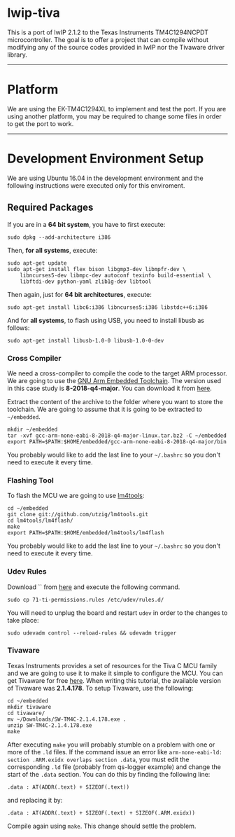 # lwip-tiva

This is a port of lwIP 2.1.2 to the Texas Instruments TM4C1294NCPDT microcontroller. The goal is to offer a project that can compile without modifying any of the source codes provided in lwIP nor the Tivaware driver library. 

----

# Platform

We are using the EK-TM4C1294XL to implement and test the port. If you are using another platform, you may be required to change some files in order to get the port to work.

----

# Development Environment Setup

We are using Ubuntu 16.04 in the development environment and the following instructions were executed only for this enviroment.


## Required Packages


If you are in a **64 bit system**, you have to first execute:

```
sudo dpkg --add-architecture i386
```

Then, **for all systems**, execute:

```
sudo apt-get update
sudo apt-get install flex bison libgmp3-dev libmpfr-dev \
    libncurses5-dev libmpc-dev autoconf texinfo build-essential \
    libftdi-dev python-yaml zlib1g-dev libtool
```

Then again, just for **64 bit architectures**, execute:

```
sudo apt-get install libc6:i386 libncurses5:i386 libstdc++6:i386
```

And for **all systems**, to flash using USB, you need to install libusb as follows:

```
sudo apt-get install libusb-1.0-0 libusb-1.0-0-dev
```

### Cross Compiler

We need a cross-compiler to compile the code to the target ARM processor. We are
going to use the [GNU Arm Embedded Toolchain](https://developer.arm.com/tools-and-software/open-source-software/developer-tools/gnu-toolchain/gnu-rm).
The version used in this case study is **8-2018-q4-major**. You can download it from
[here](https://developer.arm.com/tools-and-software/open-source-software/developer-tools/gnu-toolchain/gnu-rm/downloads).

Extract the content of the archive to the folder where you want to store
the toolchain. We are going to assume that it is going to be extracted
to `~/embedded`.

```
mkdir ~/embedded
tar -xvf gcc-arm-none-eabi-8-2018-q4-major-linux.tar.bz2 -C ~/embedded
export PATH=$PATH:$HOME/embedded/gcc-arm-none-eabi-8-2018-q4-major/bin
```

You probably would like to add the last line to your `~/.bashrc` so you don't
need to execute it every time.

### Flashing Tool

To flash the MCU we are going to use [lm4tools](https://github.com/utzig/lm4tools):

```
cd ~/embedded
git clone git://github.com/utzig/lm4tools.git
cd lm4tools/lm4flash/
make
export PATH=$PATH:$HOME/embedded/lm4tools/lm4flash
```

You probably would like to add the last line to your `~/.bashrc` so you don't
need to execute it every time.

### Udev Rules

Download `` from [here](https://gist.github.com/alairjunior/a172fc07e102cb84976e3587108e1fd1)
and execute the following command.

```
sudo cp 71-ti-permissions.rules /etc/udev/rules.d/
```

You will need to unplug the board and restart `udev` in order to the changes to take place:

```
sudo udevadm control --reload-rules && udevadm trigger
```

### Tivaware

Texas Instruments provides a set of resources for the Tiva C MCU family and we are
going to use it to make it simple to configure the MCU. You can get Tivaware
for free [here](http://www.ti.com/tool/sw-tm4c). When writing this tutorial, the
available version of Tivaware was **2.1.4.178**. To setup Tivaware, use the following:

```
cd ~/embedded
mkdir tivaware
cd tivaware/
mv ~/Downloads/SW-TM4C-2.1.4.178.exe . 
unzip SW-TM4C-2.1.4.178.exe
make
```

After executing `make` you will probably stumble on a problem with one or more of the `.ld`
files. If the command issue an error like `arm-none-eabi-ld: section .ARM.exidx overlaps section .data`, you must edit the corresponding `.ld` file (probably from qs-logger example) and change the start of the `.data` section. You can do this by finding the following line:

```
.data : AT(ADDR(.text) + SIZEOF(.text))
```

and replacing it by:

```
.data : AT(ADDR(.text) + SIZEOF(.text) + SIZEOF(.ARM.exidx))
```

Compile again using `make`. This change should settle the problem. 